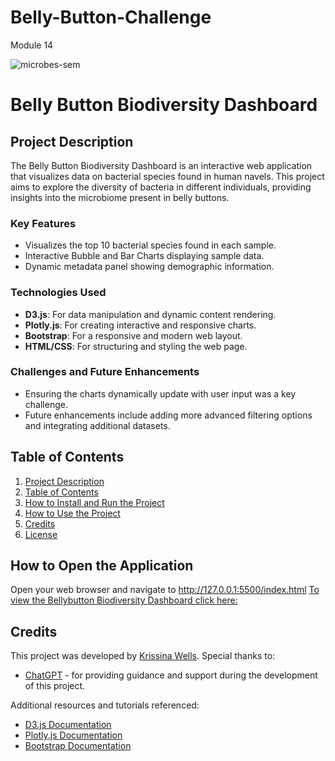 # Belly-Button-Challenge
Module 14 

![microbes-sem](https://github.com/KrissinaW/Belly-Button-Challenge/assets/162597320/ee44335b-799d-497b-8858-d981e5f5895a)


# Belly Button Biodiversity Dashboard

## Project Description

The Belly Button Biodiversity Dashboard is an interactive web application that visualizes data on bacterial species found in human navels. This project aims to explore the diversity of bacteria in different individuals, providing insights into the microbiome present in belly buttons.

### Key Features

- Visualizes the top 10 bacterial species found in each sample.
- Interactive Bubble and Bar Charts displaying sample data.
- Dynamic metadata panel showing demographic information.

### Technologies Used

- **D3.js**: For data manipulation and dynamic content rendering.
- **Plotly.js**: For creating interactive and responsive charts.
- **Bootstrap**: For a responsive and modern web layout.
- **HTML/CSS**: For structuring and styling the web page.

### Challenges and Future Enhancements

- Ensuring the charts dynamically update with user input was a key challenge.
- Future enhancements include adding more advanced filtering options and integrating additional datasets.

## Table of Contents

1. [Project Description](#project-description)
2. [Table of Contents](#table-of-contents)
3. [How to Install and Run the Project](#how-to-install-and-run-the-project)
4. [How to Use the Project](#how-to-use-the-project)
5. [Credits](#credits)
6. [License](#license)

## How to Open the Application

Open your web browser and navigate to http://127.0.0.1:5500/index.html
[To view the Bellybutton Biodiversity Dashboard click here: ](http://127.0.0.1:5500/index.html)

## Credits

This project was developed by [Krissina Wells](https://github.com/your-username). Special thanks to:

- [ChatGPT](https://openai.com/chatgpt) - for providing guidance and support during the development of this project.

Additional resources and tutorials referenced:

- [D3.js Documentation](https://d3js.org/)
- [Plotly.js Documentation](https://plotly.com/javascript/)
- [Bootstrap Documentation](https://getbootstrap.com/)



